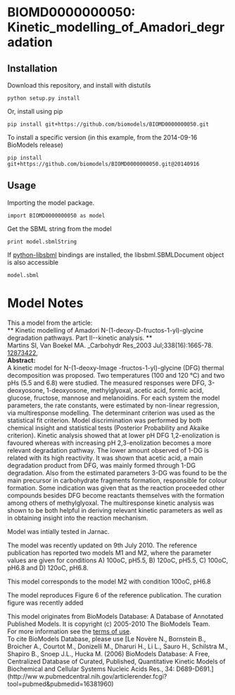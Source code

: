 # BIOMD0000000050: Kinetic_modelling_of_Amadori_degradation

## Installation

Download this repository, and install with distutils

`python setup.py install`

Or, install using pip

`pip install git+https://github.com/biomodels/BIOMD0000000050.git`

To install a specific version (in this example, from the 2014-09-16 BioModels release)

`pip install git+https://github.com/biomodels/BIOMD0000000050.git@20140916`

## Usage

Importing the model package.

`import BIOMD0000000050 as model`

Get the SBML string from the model

`print model.sbmlString`

If [python-libsbml](https://pypi.python.org/pypi/python-libsbml) bindings are
installed, the libsbml.SBMLDocument object is also accessible

`model.sbml`


# Model Notes


This a model from the article:  
** Kinetic modelling of Amadori N-(1-deoxy-D-fructos-1-yl)-glycine degradation pathways. Part II--kinetic analysis. **   
Martins SI, Van Boekel MA. _Carbohydr Res_2003 Jul;338(16):1665-78.
[12873422](http://www.ncbi.nlm.nih.gov/pubmed/12873422),  
**Abstract:**   
A kinetic model for N-(1-deoxy-Image -fructos-1-yl)-glycine (DFG) thermal
decomposition was proposed. Two temperatures (100 and 120 °C) and two pHs (5.5
and 6.8) were studied. The measured responses were DFG, 3-deoxyosone,
1-deoxyosone, methylglyoxal, acetic acid, formic acid, glucose, fructose,
mannose and melanoidins. For each system the model parameters, the rate
constants, were estimated by non-linear regression, via multiresponse
modelling. The determinant criterion was used as the statistical fit
criterion. Model discrimination was performed by both chemical insight and
statistical tests (Posterior Probability and Akaike criterion). Kinetic
analysis showed that at lower pH DFG 1,2-enolization is favoured whereas with
increasing pH 2,3-enolization becomes a more relevant degradation pathway. The
lower amount observed of 1-DG is related with its high reactivity. It was
shown that acetic acid, a main degradation product from DFG, was mainly formed
through 1-DG degradation. Also from the estimated parameters 3-DG was found to
be the main precursor in carbohydrate fragments formation, responsible for
colour formation. Some indication was given that as the reaction proceeded
other compounds besides DFG become reactants themselves with the formation
among others of methylglyoxal. The multiresponse kinetic analysis was shown to
be both helpful in deriving relevant kinetic parameters as well as in
obtaining insight into the reaction mechanism.

Model was intially tested in Jarnac.

The model was recently updated on 9th July 2010. The reference publication has
reported two models M1 and M2, where the parameter values are given for
conditions A) 100oC, pH5.5, B) 120oC, pH5.5, C) 100oC, pH6.8 and D) 120oC,
pH6.8.

This model corresponds to the model M2 with condition 100oC, pH6.8

The model reproduces Figure 6 of the reference publication. The curation
figure was recently added

This model originates from BioModels Database: A Database of Annotated
Published Models. It is copyright (c) 2005-2010 The BioModels Team.  
For more information see the [terms of
use](http://www.ebi.ac.uk/biomodels/legal.html).  
To cite BioModels Database, please use [Le Novère N., Bornstein B., Broicher
A., Courtot M., Donizelli M., Dharuri H., Li L., Sauro H., Schilstra M.,
Shapiro B., Snoep J.L., Hucka M. (2006) BioModels Database: A Free,
Centralized Database of Curated, Published, Quantitative Kinetic Models of
Biochemical and Cellular Systems Nucleic Acids Res., 34: D689-D691.](http://ww
w.pubmedcentral.nih.gov/articlerender.fcgi?tool=pubmed&pubmedid=16381960)


